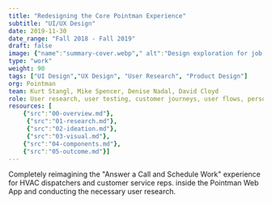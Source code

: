 ```yaml
---
title: "Redesigning the Core Pointman Experience"
subtitle: "UI/UX Design"
date: 2019-11-30
date_range: "Fall 2018 - Fall 2019"
draft: false
image: {"name":"summary-cover.webp"," alt":"Design exploration for job and customer screens in the Pointman App"}
type: "work"
weight: 90
tags: ["UI Design","UX Design", "User Research", "Product Design"]
org: Pointman
team: Kurt Stangl, Mike Spencer, Denise Nadal, David Cloyd
role: User research, user testing, customer journeys, user flows, personas, information architecture, task analysis
resources: [
    {"src":"00-overview.md"},
     {"src":"01-research.md"},
     {"src":"02-ideation.md"},
     {"src":"03-visual.md"},
    {"src":"04-components.md"},
    {"src":"05-outcome.md"}]
---
```

Completely reimagining the "Answer a Call and Schedule Work" experience for HVAC dispatchers and customer service reps. inside the Pointman Web App and conducting the necessary user research.


